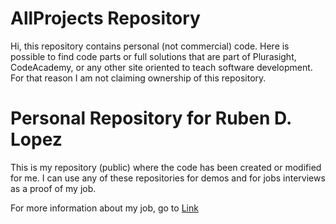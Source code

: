 # AllProjects Repository 
Hi, this repository contains personal (not commercial) code. Here is possible to find code parts or full solutions that are part of Plurasight, CodeAcademy, or any other site oriented to teach software development. For that reason I am not claiming ownership of this repository.


# Personal Repository for Ruben D. Lopez
This is my repository (public) where the code has been created or modified for me. 
I can use any of these repositories for demos and for jobs interviews as a proof of my job.


For more information about my job, go to [Link](http://www.rubendlopez.com) 
